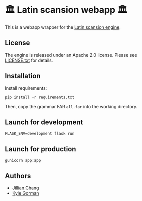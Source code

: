 # 🏛️ Latin scansion webapp 🏛️

This is a webapp wrapper for the [Latin scansion engine](https://github.com/CUNY-CL/latin_scansion).

## License

The engine is released under an Apache 2.0 license. Please see
[LICENSE.txt](LICENSE.txt) for details.

## Installation 

Install requirements:

    pip install -r requirements.txt

Then, copy the grammar FAR `all.far` into the working directory.

## Launch for development

    FLASK_ENV=development flask run

## Launch for production

    gunicorn app:app

## Authors

-   [Jillian Chang](jillianchang15@gmail.com)
-   [Kyle Gorman](kgorman@gc.cuny.edu)
